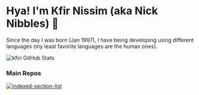 # Hya! I'm Kfir Nissim (aka Nick Nibbles) 👋

Since the day I was born (Jan 1997), I have being developing using different languages
(my least favorite languages are the human ones).

![kfiri GitHub Stats](https://github-readme-stats.codestackr.vercel.app/api?username=kfiri&show_icons=true&hide_border=true&theme=prussian)

### Main Repos

[![indexed-section-list](https://github-readme-stats.vercel.app/api/pin/?username=kfiri&repo=indexed-section-list&hide_border=true&theme=dark)](https://github.com/kfiri/indexed-section-list)

[website]: https://nicknibbles.com
[linkedin]: https://www.linkedin.com/in/kfir-nissim-0368071b2/
